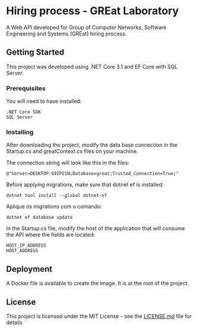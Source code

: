 # Hiring process - GREat Laboratory

A Web API developed for Group of Computer Networks, Software Engineering and Systems (GREat) hiring process.

## Getting Started

This project was developed using .NET Core 3.1 and EF Core with SQL Server.

### Prerequisites

You will need to have installed:

```
.NET Core SDK
SQL Server
```

### Installing

After downloading the project, modify the data base connection in the Startup.cs and greatContext.cs files on your machine.

The connection string will look like this in the files:

```
@"Server=DESKTOP-G9IP2IN;Database=great;Trusted_Connection=True;"
```

Before applying migrations, make sure that dotnet ef is installed:

```
dotnet tool install --global dotnet-ef
```

Aplique os migrations com o comando:

```
dotnet ef database update
```

In the Startup.cs file, modify the host of the application that will consume the API where the fields are located:

```
HOST_IP_ADDRESS
HOST_ADDRESS
```

## Deployment

A Docker file is available to create the image. It is at the root of the project.

## License

This project is licensed under the MIT License - see the [LICENSE.md](LICENSE.md) file for details